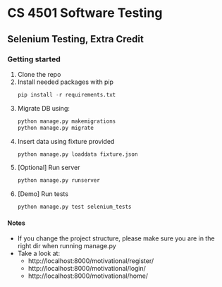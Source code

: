 # CS 4501 Software Testing 
## Selenium Testing, Extra Credit 

### Getting started 
1. Clone the repo
2. Install needed packages with pip
     ```python 
     pip install -r requirements.txt
     ```
3. Migrate DB using: 
    ```python 
    python manage.py makemigrations
    python manage.py migrate
    ```
4. Insert data using fixture provided 
    ```python 
    python manage.py loaddata fixture.json
    ```
5. [Optional] Run server
    ```python 
    python manage.py runserver
    ```
6. [Demo] Run tests
    ```python 
    python manage.py test selenium_tests
    ```
    
#### Notes
* If you change the project structure, please make sure you are in the right dir when running manage.py
* Take a look at: 
    * http://localhost:8000/motivational/register/
    * http://localhost:8000/motivational/login/
    * http://localhost:8000/motivational/home/
